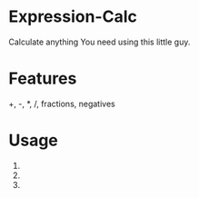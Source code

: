 Expression-Calc
===================
Calculate anything You need using this little guy. 
# Features 
+, -, *, /, fractions, negatives
# Usage
1. 
2. 
3. 
   

